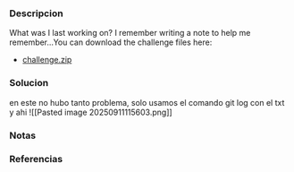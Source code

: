 ### Descripcion
What was I last working on? I remember writing a note to help me remember...You can download the challenge files here:
- [challenge.zip](https://artifacts.picoctf.net/c_titan/160/challenge.zip)

### Solucion
en este no hubo tanto problema, solo usamos el comando git log con el txt y ahi 
![[Pasted image 20250911115603.png]]

### Notas


### Referencias